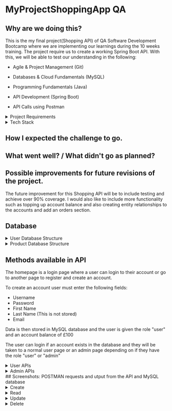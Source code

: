 # MyProjectShoppingApp QA 

## Why are we doing this? 

This is the my final project(Shopping API) of QA Software Development Bootcamp where we are implementing our learnings during the 10 weeks training.  The project require us to create a working Spring Boot API. With this, we will be able to test our understanding in the following:

* Agile & Project Management (Git)

* Databases & Cloud Fundamentals (MySQL)

* Programming Fundamentals (Java)

* API Development (Spring Boot)

* API Calls using Postman

<details>
<summary>Project Requirements</summary>

> -	Code fully integrated into a Version Control System 
> -	A relational database, locally or within the Cloud, which is used to persist data for the project.
> -	A functional application ‘back-end’, written in a suitable framework of the language covered in training (Java/Spring Boot)
> -	A build (.jar) of your application, including any dependencies it might need, produced using an integrated build tool (Maven).
> -	A series of API calls designed with postman, used for CRUD functionality. (Create, Read, Update, Delete)
</details>

<details>
<summary> Tech Stack </summary>

- Version Control System: **Git**
- Source Code Management: **Github**
- Database Management System: **MySQL**
- Core Language: **Java**
- API Dev platform: **Spring**
- Build Tool: **Maven**
</details>

## How I expected the challenge to go.



## What went well? / What didn't go as planned?

## Possible improvements for future revisions of the project.
The future improvement for this Shopping API will be to include testing and achieve over 90% coverage. I would also like to include more functionality such as topping up account balance and also creating entity relationships to the accounts and add an orders section.

## Database
<details>
<summary> User Database Structure </summary>
  
![](https://github.com/AliG-123/MyProjectShoppingApp/blob/main/Final%20Project%20Shopping%20App/UserDatabaseStructure.png?raw=true)
</details>
 
<details>
<summary> Product Database Structure </summary>
  
![](https://github.com/AliG-123/MyProjectShoppingApp/blob/main/Final%20Project%20Shopping%20App/ProductDatabaseStructure.png?raw=true)
</details>
 
  
## Methods available in API

The homepage is a login page where a user can login to their account or go to another page to register and create an account.

To create an account user must enter the following fields:
* Username
* Password
* First Name
* Last Name (This is not stored)
* Email

Data is then stored in MySQL database and the user is given the role "user" and an account balance of £100

The user can login if an account exists in the database and they will be taken to a normal user page or an admin page depending on if they have the role "user" or "admin"

<details>
<summary>User APIs</summary>

> -	 Welcome User Page (Account details are shown) with navigation bar to go to other links on the website whilst user is logged in
> -	 View Account Balance - User can view there account balance
> -  Buy Products - The user can buy from the shop which displays all the items in the shop and the prices and stock count. If they purchase any item, their account balance will be reduced, the stock count of the item purchased will reduce, and a message is displayed to confirm their purchase of said item.
> -	Change Account Details - The user can go to this page to change the details of their account. They can change the following: Password, First Name, and Email. If they successfully update they will be prompted that details have been updated and can continue navigating on the site.
> -	Delete Account- The user can delete there account but they must confirm the current password on their account and if it is incorrect then user will recieve a "Incorrect password" messsage. If the user enters the correct password, their account will be deleted and they will be directed back to the login page
> - Logout - When the user clicks logout the session is invalidated (session stores logged in user) and they will be redirected to the login page. They will no longer be able to access any of the links above.
</details>

<details>
<summary> Admin APIs </summary>
> -	 Welcome Admin Page (Account details are shown) with navigation bar to go to other links on the website whilst admin is logged in
> -	 Replenish Stock - If admin accesses this api they will be able to view the current products in the shop and will be able to update the stock count of any of the items by clicking add stock which will add 1 to the stock count of the item and the page will be updated to show the new stock count. They will be prompted of a message to confirm which items stock count has been updated. 
> - View Users - On this admin api the admin can view all the users present on the database and change the roles of the a user from "user" to "admin" or vice versa. They will be prompted which user's role has been changed.
> -	Add products - This API displays the shop and all the products in the shop with the product details. The admin can add an item to the shop by inserting data of productID,uniCount,Price, and product name in the fields and click the add product button. This will add the product to the database and the page will be refreshed to show the shop with the new product added.
> - Logout - When the user clicks logout the session is invalidated (session stores logged in user) and they will be redirected to the login page. They will no longer be able to access any of the links above.
</details>
## Screenshots: POSTMAN requests and utput from the API and MySQL database
<details>
<summary> Create </summary>

<details>
  <summary> Registration </summary>
> Registration - Creates user if username doesn't exist in the database.
  
  ![](https://github.com/AliG-123/MyProjectShoppingApp/blob/main/Final%20Project%20Shopping%20App/PostmanRegisterUser.png?raw=true) 
  
  > MYSQL database showing new user
  
 ![](https://github.com/AliG-123/MyProjectShoppingApp/blob/main/Final%20Project%20Shopping%20App/PostmanMySQLBeforeUpdate.png?raw=true)
  
</details> 

  <details>
  
  <summary> Adding Products to Shop </summary>
   
  > Add Product Page
    
   ![](https://github.com/AliG-123/MyProjectShoppingApp/blob/main/Final%20Project%20Shopping%20App/addproductpage.png?raw=true)
    
  > Adding Product
    
  ![](https://github.com/AliG-123/MyProjectShoppingApp/blob/main/Final%20Project%20Shopping%20App/PostmanAddedProduct.png?raw=true)
    
  > MySQL showing product has been added
    
  ![](https://github.com/AliG-123/MyProjectShoppingApp/blob/main/Final%20Project%20Shopping%20App/MySQLProductAdded.png?raw=true)
    
  </details>
</details>


<details>
<summary> Read </summary>
  
  >User Login to display data - POST method
  
![](https://github.com/AliG-123/MyProjectShoppingApp/blob/main/Final%20Project%20Shopping%20App/PostmanLogin.png?raw=true)
  
  >View all users page when Admin has logged in- GET method
  
![](https://github.com/AliG-123/MyProjectShoppingApp/blob/main/Final%20Project%20Shopping%20App/PostmanViewAllUsers.png?raw=true)
  

</details>

<details>
<summary> Update </summary>

<details>
  <summary> Updating User Details </summary>
>Update User Details Page (Only for logged in user) - GET Method
  
![](https://github.com/AliG-123/MyProjectShoppingApp/blob/main/Final%20Project%20Shopping%20App/ChangeAccountDetailsPage.png?raw=true)

  
>MySQL before update
  
![](https://github.com/AliG-123/MyProjectShoppingApp/blob/main/Final%20Project%20Shopping%20App/PostmanMySQLBeforeUpdate.png?raw=true)

>Change Details (Only for logged in user) - POST Method
  
![](https://github.com/AliG-123/MyProjectShoppingApp/blob/main/Final%20Project%20Shopping%20App/PostmanAccountUpdated.png?raw=true)


>MySQL after update
  
![](https://github.com/AliG-123/MyProjectShoppingApp/blob/main/Final%20Project%20Shopping%20App/PostmanMySQLAfterUpdate.png?raw=true)

  </details>
  
  <details>
  <summary> Shopping </summary>
>Shop Page (Only for logged in user) - GET Method
  
![](https://github.com/AliG-123/MyProjectShoppingApp/blob/main/Final%20Project%20Shopping%20App/PostmanShopPage.png?raw=true)

  
>User purchasing item from shop - POST method
  
![](https://github.com/AliG-123/MyProjectShoppingApp/blob/main/Final%20Project%20Shopping%20App/PostmanShopping.png?raw=true)

  </details>
  
  <details>
    
  <summary> Admin Updating product stock </summary>
   
  > Stock Page Before - GET method
    
  ![](https://github.com/AliG-123/MyProjectShoppingApp/blob/main/Final%20Project%20Shopping%20App/AddStockBefore.png?raw=true)
    
  > Stock Page After - POST method
    
  ![](https://github.com/AliG-123/MyProjectShoppingApp/blob/main/Final%20Project%20Shopping%20App/AddStockAfter.png?raw=true)
  
  
  </details>
  
  <details>
    
  <summary> Admin Updating user roles </summary>
   
  > View all users Page Before - GET method
    
  ![](https://github.com/AliG-123/MyProjectShoppingApp/blob/main/Final%20Project%20Shopping%20App/ViewingAllUsers(admin).png?raw=true)
    
  > Changning user roles - POST method
    
  ![](https://github.com/AliG-123/MyProjectShoppingApp/blob/main/Final%20Project%20Shopping%20App/ChangingRoles.png?raw=true)
  
   > MySQL after user role changed
    
  ![](https://github.com/AliG-123/MyProjectShoppingApp/blob/main/Final%20Project%20Shopping%20App/MySQLRoleUpdated.png?raw=true)
  
  </details>
  </details>
  
<details>
<summary> Delete </summary>
 
> Delete Account Page Before (Deletes only Logged IN users account)

![](https://github.com/AliG-123/MyProjectShoppingApp/blob/main/Final%20Project%20Shopping%20App/PostmanDeleteAccountPageBefore.png?raw=true) 
  
> Delete Account Wrong Credentials Entered

![](https://github.com/AliG-123/MyProjectShoppingApp/blob/main/Final%20Project%20Shopping%20App/PostmanDeleteAccountWrongPassword.png?raw=true)
  
> Delete Account corrent Credentials Entered
![](https://raw.githubusercontent.com/AliG-123/MyProjectShoppingApp/main/Final%20Project%20Shopping%20App/PostmanAccountDeleted.png) 
 

</details>





